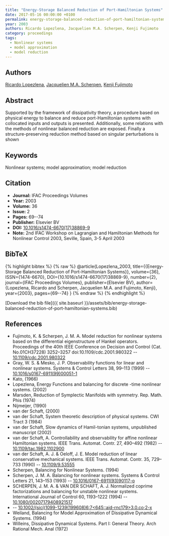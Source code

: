 ```yaml
---
title: "Energy-Storage Balanced Reduction of Port-Hamiltonian Systems"
date: 2017-05-16 00:00:00 +0100
permalink: energy-storage-balanced-reduction-of-port-hamiltonian-systems
year: 2003
authors: Ricardo Lopezlena, Jacquelien M.A. Scherpen, Kenji Fujimoto
category: proceedings
tags:
  - Nonlinear systems
  - model approximation
  - model reduction
---
```

 
## Authors
[Ricardo Lopezlena](authors/ricardo-lopezlena), [Jacquelien M.A. Scherpen](authors/jacquelien-m-a-scherpen), [Kenji Fujimoto](authors/kenji-fujimoto)
 
## Abstract
Supported by the framework of dissipativity theory, a procedure based on physical energy to balance and reduce port-Hamiltonian systems with collocated inputs and outputs is presented. Additionally, some relations with the methods of nonlinear balanced reduction are exposed. Finally a structure-preserving reduction method based on singular perturbations is shown
 
## Keywords
Nonlinear systems; model approximation; model reduction
 
## Citation
- **Journal:** IFAC Proceedings Volumes
- **Year:** 2003
- **Volume:** 36
- **Issue:** 2
- **Pages:** 69--74
- **Publisher:** Elsevier BV
- **DOI:** [10.1016/s1474-6670(17)38869-9](https://doi.org/10.1016/s1474-6670(17)38869-9)
- **Note:** 2nd IFAC Workshop on Lagrangian and Hamiltonian Methods for Nonlinear Control 2003, Seville, Spain, 3-5 April 2003
 
## BibTeX
{% highlight bibtex %}
{% raw %}
@article{Lopezlena_2003,
  title={{Energy-Storage Balanced Reduction of Port-Hamiltonian Systems}},
  volume={36},
  ISSN={1474-6670},
  DOI={10.1016/s1474-6670(17)38869-9},
  number={2},
  journal={IFAC Proceedings Volumes},
  publisher={Elsevier BV},
  author={Lopezlena, Ricardo and Scherpen, Jacquelien M.A. and Fujimoto, Kenji},
  year={2003},
  pages={69--74}
}
{% endraw %}
{% endhighlight %}
 
[Download the bib file]({{ site.baseurl }}/assets/bib/energy-storage-balanced-reduction-of-port-hamiltonian-systems.bib)
 
## References
- Fujimoto, K. & Scherpen, J. M. A. Model reduction for nonlinear systems based on the differential eigenstructure of Hankel operators. Proceedings of the 40th IEEE Conference on Decision and Control (Cat. No.01CH37228) 3252–3257 doi:10.1109/cdc.2001.980322 -- [10.1109/cdc.2001.980322](https://doi.org/10.1109/cdc.2001.980322)
- Gray, W. S. & Mesko, J. P. Observability functions for linear and nonlinear systems. Systems &amp; Control Letters 38, 99–113 (1999) -- [10.1016/s0167-6911(99)00051-1](https://doi.org/10.1016/s0167-6911(99)00051-1)
- Kato, (1966)
- Lopezlena, Energy Functions and balancing for discrete -time nonlinear systems. (2002)
- Marsden, Reduction of Symplectic Manifolds with symmetry. Rep. Math. Phis (1974)
- Nijmeijer, (1990)
- van der Schaft, (2000)
- van der Schaft, System theoretic description of physical systems. CWI Tract 3 (1984)
- van der Schaft, Slow dynamics of Hamil-tonian systems, unpublished manuscript (2002)
- van der Schaft, A. Controllability and observability for affine nonlinear Hamiltonian systems. IEEE Trans. Automat. Contr. 27, 490–492 (1982) -- [10.1109/tac.1982.1102900](https://doi.org/10.1109/tac.1982.1102900)
- van der Schaft, A. J. & Oeloff, J. E. Model reduction of linear conservative mechanical systems. IEEE Trans. Automat. Contr. 35, 729–733 (1990) -- [10.1109/9.53555](https://doi.org/10.1109/9.53555)
- Scherpen, Balancing for Nonlinear Systems. (1994)
- Scherpen, J. M. A. Balancing for nonlinear systems. Systems &amp; Control Letters 21, 143–153 (1993) -- [10.1016/0167-6911(93)90117-o](https://doi.org/10.1016/0167-6911(93)90117-o)
- SCHERPEN, J. M. A. & VAN DER SCHAFT, A. J. Normalized coprime factorizations and balancing for unstable nonlinear systems. International Journal of Control 60, 1193–1222 (1994) -- [10.1080/00207179408921517](https://doi.org/10.1080/00207179408921517)
-  -- [10.1002/(sici)1099-1239(199608)6:7<645::aid-rnc179>3.0.co;2-x](https://doi.org/10.1002/(sici)1099-1239(199608)6:7<645::aid-rnc179>3.0.co;2-x)
- Weiland, Balancing for Model Approximation of Dissipative Dynamical Systems. (1994)
- Willeins, Dissipative Dynamical Systems. Part I: General Theory. Arch Rational Mech. Anal (1972)

